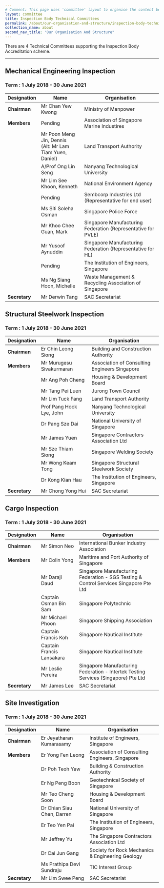 ```yaml
---
# Comment: This page uses 'committee' layout to organise the content below. Switch to 'leftnav-page-content' if you want the content to be displayed as written below.
layout: committee 
title: Inspection Body Technical Committees
permalink: /about/our-organisation-and-structure/inspection-body-technical-committees
collection_name: about
second_nav_title: "Our Organisation And Structure"
---
```


There are 4 Technical Committees supporting the Inspection Body Accreditation scheme.

---

## Mechanical Engineering Inspection
### Term : 1 July 2018 - 30 June 2021

| Designation | Name | Organisation |
|-------------|------|--------------|
| **Chairman** | Mr Chan Yew Kwong | Ministry of Manpower |
| **Members** | Pending | Association of Singapore Marine Industires |
| | Mr Poon Meng Jin, Dennis<br/>(Alt: Mr Lam Tiam Yuen, Daniel) | Land Transport Authority |
| | A/Prof Ong Lin Seng | Nanyang Technological University |
| | Mr Lim See Khoon, Kenneth | National Environment Agency |
| | Pending | Sembcorp Industries Ltd (Representative for end user) |
| | Ms Siti Soleha Osman | Singapore Police Force |
| | Mr Khoo Chee Guan, Mark | Singapore Manufacturing Federation (Representative for PVLE) |
| | Mr Yusoof Aynuddin | Singapore Manufacturing Federation (Representative for HL) |
| | Pending | The Institution of Engineers, Singapore |
| | Ms Ng Siang Hoon, Michelle | Waste Management & Recycling Association of Singapore |
| **Secretary** | Mr Derwin Tang | SAC Secretariat |

## Structural Steelwork Inspection
### Term : 1 July 2018 - 30 June 2021

| Designation | Name | Organisation |
|-------------|------|--------------|
| **Chairman** | Er Chin Leong Siong | Building and Construction Authority |
| **Members** | Mr Murugesu Sivakurmaran | Association of Consulting Engineers Singapore |
| | Mr Ang Poh Cheng | Housing & Development Board |
| | Mr Tang Pei Luen | Jurong Town Council |
| | Mr Lim Tuck Fang | Land Transport Authority |
| | Prof Pang Hock Lye, John | Nanyang Technological University |
| | Dr Pang Sze Dai | National University of Singapore |
| | Mr James Yuen | Singapore Contractors Association Ltd |
| | Mr Sze Thiam Siong | Singapore Welding Society |
| | Mr Wong Keam Tong | Singapore Structural Steelwork Society |
| | Dr Kong Kian Hau | The Institution of Engineers, Singapore |
| **Secretary** | Mr Chong Yong Hui | SAC Secretariat |

## Cargo Inspection
### Term : 1 July 2018 - 30 June 2021

| Designation | Name | Organisation |
|-------------|------|--------------|
| **Chairman** | Mr Simon Neo | International Bunker Industry Association |
| **Members** | Mr Colin Yong | Maritime and Port Authority of Singapore |
| | Mr Daraji Daud | Singapore Manufacturing Federation - SGS Testing & Control Services Singapore Pte Ltd |
| | Captain Osman Bin Sam | Singapore Polytechnic |
| | Mr Michael Phoon | Singapore Shipping Association |
| | Captain Francis Koh | Singapore Nautical Institute |
| | Captain Francis Lansakara | Singapore Nautical Institute |
| | Mr Leslie Pereira | Singapore Manufacturing Federation - Intertek Testing Services (Singapore) Pte Ltd |
| **Secretary** | Mr James Lee | SAC Secretariat |

## Site Investigation
### Term : 1 July 2018 - 30 June 2021

| Designation | Name | Organisation |
|-------------|------|--------------|
| **Chairman** | Er Jeyatharan Kumarasamy | Institute of Engineers, Singapore |
| **Members** | Er Yong Fen Leong | Association of Consulting Engineers, Singapore |
| | Dr Poh Teoh Yaw | Building & Construction Authority |
| | Er Ng Peng Boon | Geotechnical Society of Singapore |
| | Mr Teo Cheng Soon | Housing & Development Board |
| | Dr Chian Siau Chen, Darren | National University of Singapore |
| | Er Teo Yen Pai | The Institution of Engineers, Singapore |
| | Mr Jeffrey Yu | The Singapore Contractors Association Ltd |
| | Dr Cai Jun Gang | Society for Rock Mechanics & Engineering Geology |
| | Ms Prathipa Devi Sundraju | TIC Interest Group |
| **Secretary** | Mr Lim Swee Peng | SAC Secretariat |
